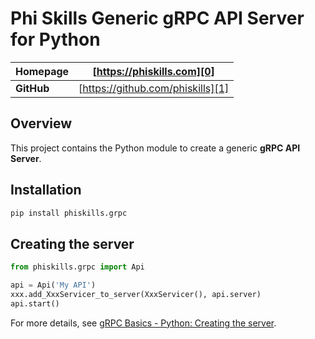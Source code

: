 # Phi Skills Generic gRPC API Server for Python

| **Homepage** | [https://phiskills.com][0]        |
| ------------ | --------------------------------- | 
| **GitHub**   | [https://github.com/phiskills][1] |

## Overview

This project contains the Python module to create a generic **gRPC API Server**.

## Installation

```bash
pip install phiskills.grpc
```

## Creating the server

```python
from phiskills.grpc import Api

api = Api('My API')
xxx.add_XxxServicer_to_server(XxxServicer(), api.server)
api.start()
```
For more details, see [gRPC Basics - Python: Creating the server][10].

[0]: https://phiskills.com
[1]: https://github.com/phiskills
[10]: https://www.grpc.io/docs/tutorials/basic/python/#server
